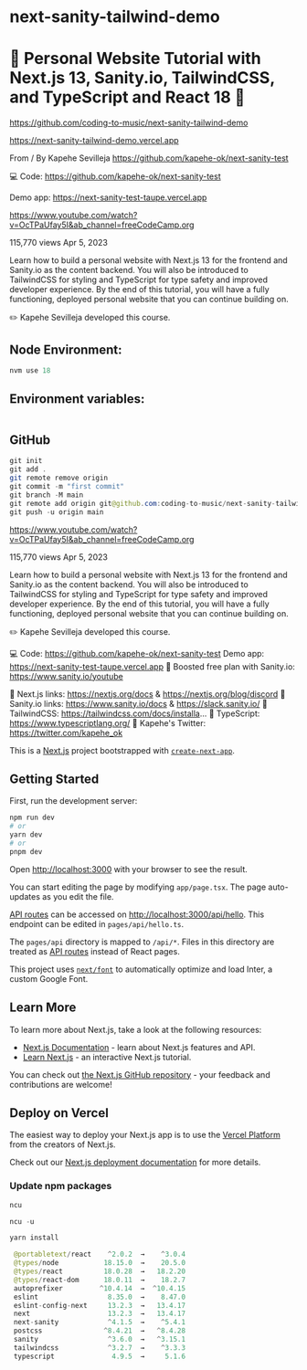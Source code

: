 # next-sanity-tailwind-demo

# 🚀 Personal Website Tutorial with Next.js 13, Sanity.io, TailwindCSS, and TypeScript and React 18 🚀

https://github.com/coding-to-music/next-sanity-tailwind-demo

https://next-sanity-tailwind-demo.vercel.app

From / By Kapehe Sevilleja https://github.com/kapehe-ok/next-sanity-test

💻 Code: https://github.com/kapehe-ok/next-sanity-test

Demo app: https://next-sanity-test-taupe.vercel.app

https://www.youtube.com/watch?v=OcTPaUfay5I&ab_channel=freeCodeCamp.org

115,770 views Apr 5, 2023

Learn how to build a personal website with Next.js 13 for the frontend and Sanity.io as the content backend. You will also be introduced to TailwindCSS for styling and TypeScript for type safety and improved developer experience. By the end of this tutorial, you will have a fully functioning, deployed personal website that you can continue building on.

✏️ Kapehe Sevilleja developed this course.

<!-- <div style="text-align:center;">
  <img src="/images/chakra.jpg" alt="Image" />
  <p><em>Chakra Component Library with Next.js</em></p>
</div> -->

## Node Environment:

```java
nvm use 18
```

## Environment variables:

```java

```

## GitHub

```java
git init
git add .
git remote remove origin
git commit -m "first commit"
git branch -M main
git remote add origin git@github.com:coding-to-music/next-sanity-tailwind-demo.git
git push -u origin main
```

https://www.youtube.com/watch?v=OcTPaUfay5I&ab_channel=freeCodeCamp.org

115,770 views Apr 5, 2023

Learn how to build a personal website with Next.js 13 for the frontend and Sanity.io as the content backend. You will also be introduced to TailwindCSS for styling and TypeScript for type safety and improved developer experience. By the end of this tutorial, you will have a fully functioning, deployed personal website that you can continue building on.

✏️ Kapehe Sevilleja developed this course.

💻 Code: https://github.com/kapehe-ok/next-sanity-test
Demo app: https://next-sanity-test-taupe.vercel.app
🔗 Boosted free plan with Sanity.io: https://www.sanity.io/youtube

🔗 Next.js links: https://nextjs.org/docs & https://nextjs.org/blog/discord
🔗 Sanity.io links: https://www.sanity.io/docs & https://slack.sanity.io/
🔗 TailwindCSS: https://tailwindcss.com/docs/installa...
🔗 TypeScript: https://www.typescriptlang.org/
🔗 Kapehe's Twitter: https://twitter.com/kapehe_ok

This is a [Next.js](https://nextjs.org/) project bootstrapped with [`create-next-app`](https://github.com/vercel/next.js/tree/canary/packages/create-next-app).

## Getting Started

First, run the development server:

```bash
npm run dev
# or
yarn dev
# or
pnpm dev
```

Open [http://localhost:3000](http://localhost:3000) with your browser to see the result.

You can start editing the page by modifying `app/page.tsx`. The page auto-updates as you edit the file.

[API routes](https://nextjs.org/docs/api-routes/introduction) can be accessed on [http://localhost:3000/api/hello](http://localhost:3000/api/hello). This endpoint can be edited in `pages/api/hello.ts`.

The `pages/api` directory is mapped to `/api/*`. Files in this directory are treated as [API routes](https://nextjs.org/docs/api-routes/introduction) instead of React pages.

This project uses [`next/font`](https://nextjs.org/docs/basic-features/font-optimization) to automatically optimize and load Inter, a custom Google Font.

## Learn More

To learn more about Next.js, take a look at the following resources:

- [Next.js Documentation](https://nextjs.org/docs) - learn about Next.js features and API.
- [Learn Next.js](https://nextjs.org/learn) - an interactive Next.js tutorial.

You can check out [the Next.js GitHub repository](https://github.com/vercel/next.js/) - your feedback and contributions are welcome!

## Deploy on Vercel

The easiest way to deploy your Next.js app is to use the [Vercel Platform](https://vercel.com/new?utm_medium=default-template&filter=next.js&utm_source=create-next-app&utm_campaign=create-next-app-readme) from the creators of Next.js.

Check out our [Next.js deployment documentation](https://nextjs.org/docs/deployment) for more details.

### Update npm packages

```java
ncu

ncu -u

yarn install
```

```java
 @portabletext/react    ^2.0.2  →    ^3.0.4
 @types/node           18.15.0  →    20.5.0
 @types/react          18.0.28  →   18.2.20
 @types/react-dom      18.0.11  →    18.2.7
 autoprefixer         ^10.4.14  →  ^10.4.15
 eslint                 8.35.0  →    8.47.0
 eslint-config-next     13.2.3  →   13.4.17
 next                   13.2.3  →   13.4.17
 next-sanity            ^4.1.5  →    ^5.4.1
 postcss               ^8.4.21  →   ^8.4.28
 sanity                 ^3.6.0  →   ^3.15.1
 tailwindcss            ^3.2.7  →    ^3.3.3
 typescript              4.9.5  →     5.1.6
```
